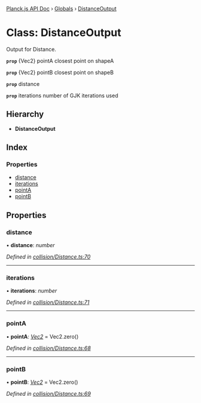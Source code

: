 [Planck.js API Doc](../README.md) › [Globals](../globals.md) › [DistanceOutput](distanceoutput.md)

# Class: DistanceOutput

Output for Distance.

**`prop`** {Vec2} pointA closest point on shapeA

**`prop`** {Vec2} pointB closest point on shapeB

**`prop`** distance

**`prop`** iterations number of GJK iterations used

## Hierarchy

* **DistanceOutput**

## Index

### Properties

* [distance](distanceoutput.md#distance)
* [iterations](distanceoutput.md#iterations)
* [pointA](distanceoutput.md#pointa)
* [pointB](distanceoutput.md#pointb)

## Properties

###  distance

• **distance**: *number*

*Defined in [collision/Distance.ts:70](https://github.com/shakiba/planck.js/blob/8127f05/src/collision/Distance.ts#L70)*

___

###  iterations

• **iterations**: *number*

*Defined in [collision/Distance.ts:71](https://github.com/shakiba/planck.js/blob/8127f05/src/collision/Distance.ts#L71)*

___

###  pointA

• **pointA**: *[Vec2](vec2.md)* = Vec2.zero()

*Defined in [collision/Distance.ts:68](https://github.com/shakiba/planck.js/blob/8127f05/src/collision/Distance.ts#L68)*

___

###  pointB

• **pointB**: *[Vec2](vec2.md)* = Vec2.zero()

*Defined in [collision/Distance.ts:69](https://github.com/shakiba/planck.js/blob/8127f05/src/collision/Distance.ts#L69)*
